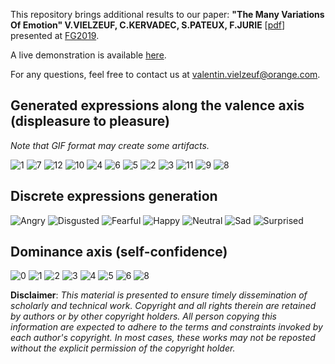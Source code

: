 This repository brings additional results to our paper: 
**"The Many Variations Of Emotion" V.VIELZEUF, C.KERVADEC, S.PATEUX, F.JURIE** [[pdf](https://hal.archives-ouvertes.fr/hal-02051792/document)] presented at [FG2019](http://fg2019.org/).

A live demonstration is available [here](https://many-fe.noprod-b.kmt.orange.com/.).

For any questions, feel free to contact us at valentin.vielzeuf@orange.com.

## Generated expressions along the valence axis (displeasure to pleasure)
*Note that GIF format may create some artifacts.*

![1](https://github.com/vielzeuf/The-Many-Variations-of-Emotion/blob/master/valence_gifs/1.gif)
![7](https://github.com/vielzeuf/The-Many-Variations-of-Emotion/blob/master/valence_gifs/7.gif)
![12](https://github.com/vielzeuf/The-Many-Variations-of-Emotion/blob/master/valence_gifs/12.gif)
![10](https://github.com/vielzeuf/The-Many-Variations-of-Emotion/blob/master/valence_gifs/10.gif)
![4](https://github.com/vielzeuf/The-Many-Variations-of-Emotion/blob/master/valence_gifs/4.gif)
![6](https://github.com/vielzeuf/The-Many-Variations-of-Emotion/blob/master/valence_gifs/6.gif)
![5](https://github.com/vielzeuf/The-Many-Variations-of-Emotion/blob/master/valence_gifs/5.gif)
![2](https://github.com/vielzeuf/The-Many-Variations-of-Emotion/blob/master/valence_gifs/2.gif)
![3](https://github.com/vielzeuf/The-Many-Variations-of-Emotion/blob/master/valence_gifs/3.gif)
![11](https://github.com/vielzeuf/The-Many-Variations-of-Emotion/blob/master/valence_gifs/11.gif)
![9](https://github.com/vielzeuf/The-Many-Variations-of-Emotion/blob/master/valence_gifs/9.gif)
![8](https://github.com/vielzeuf/The-Many-Variations-of-Emotion/blob/master/valence_gifs/8.gif)

## Discrete expressions generation
![Angry](https://github.com/vielzeuf/The-Many-Variations-of-Emotion/blob/master/discrete_emotion/angry.jpeg)
![Disgusted](https://github.com/vielzeuf/The-Many-Variations-of-Emotion/blob/master/discrete_emotion/disgusted.jpeg)
![Fearful](https://github.com/vielzeuf/The-Many-Variations-of-Emotion/blob/master/discrete_emotion/fear.jpeg)
![Happy](https://github.com/vielzeuf/The-Many-Variations-of-Emotion/blob/master/discrete_emotion/happy.jpeg)
![Neutral](https://github.com/vielzeuf/The-Many-Variations-of-Emotion/blob/master/discrete_emotion/neutral.jpeg)
![Sad](https://github.com/vielzeuf/The-Many-Variations-of-Emotion/blob/master/discrete_emotion/sad.jpeg)
![Surprised](https://github.com/vielzeuf/The-Many-Variations-of-Emotion/blob/master/discrete_emotion/surprise.jpeg)

## Dominance axis (self-confidence)
![0](https://github.com/vielzeuf/The-Many-Variations-of-Emotion/blob/master/dominance/0.jpeg)
![1](https://github.com/vielzeuf/The-Many-Variations-of-Emotion/blob/master/dominance/1.jpeg)
![2](https://github.com/vielzeuf/The-Many-Variations-of-Emotion/blob/master/dominance/2.jpeg)
![3](https://github.com/vielzeuf/The-Many-Variations-of-Emotion/blob/master/dominance/3.jpeg)
![4](https://github.com/vielzeuf/The-Many-Variations-of-Emotion/blob/master/dominance/4.jpeg)
![5](https://github.com/vielzeuf/The-Many-Variations-of-Emotion/blob/master/dominance/5.jpeg)
![6](https://github.com/vielzeuf/The-Many-Variations-of-Emotion/blob/master/dominance/6.jpeg)
![8](https://github.com/vielzeuf/The-Many-Variations-of-Emotion/blob/master/dominance/8.jpeg)

**Disclaimer**:  *This material is presented to ensure timely dissemination of scholarly and technical work. Copyright and all rights therein are retained by authors or by other copyright holders. All person copying this information are expected to adhere to the terms and constraints invoked by each author's copyright. In most cases, these works may not be reposted without the explicit permission of the copyright holder.* 
